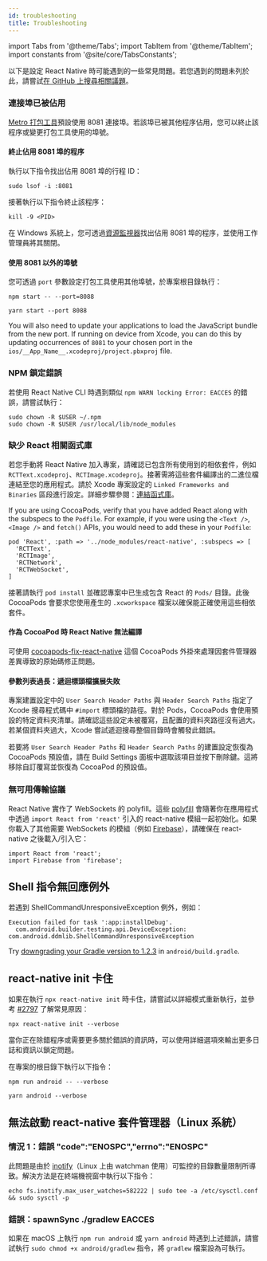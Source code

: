 ```yaml
---
id: troubleshooting
title: Troubleshooting
---
```


import Tabs from '@theme/Tabs'; import TabItem from '@theme/TabItem'; import constants from '@site/core/TabsConstants';

以下是設定 React Native 時可能遇到的一些常見問題。若您遇到的問題未列於此，請嘗試[在 GitHub 上搜尋相關議題](https://github.com/facebook/react-native/issues/)。

### 連接埠已被佔用

[Metro 打包工具][metro]預設使用 8081 連接埠。若該埠已被其他程序佔用，您可以終止該程序或變更打包工具使用的埠號。

#### 終止佔用 8081 埠的程序

執行以下指令找出佔用 8081 埠的行程 ID：

```shell
sudo lsof -i :8081
```

接著執行以下指令終止該程序：

```shell
kill -9 <PID>
```

在 Windows 系統上，您可透過[資源監視器](https://stackoverflow.com/questions/48198/how-can-you-find-out-which-process-is-listening-on-a-port-on-windows)找出佔用 8081 埠的程序，並使用工作管理員將其關閉。

#### 使用 8081 以外的埠號

您可透過 `port` 參數設定打包工具使用其他埠號，於專案根目錄執行：

<Tabs groupId="package-manager" queryString defaultValue={constants.defaultPackageManager} values={constants.packageManagers}>
<TabItem value="npm">

```shell
npm start -- --port=8088
```

</TabItem>
<TabItem value="yarn">

```shell
yarn start --port 8088
```

</TabItem>
</Tabs>

You will also need to update your applications to load the JavaScript bundle from the new port. If running on device from Xcode, you can do this by updating occurrences of `8081` to your chosen port in the `ios/__App_Name__.xcodeproj/project.pbxproj` file.

### NPM 鎖定錯誤

若使用 React Native CLI 時遇到類似 `npm WARN locking Error: EACCES` 的錯誤，請嘗試執行：

```shell
sudo chown -R $USER ~/.npm
sudo chown -R $USER /usr/local/lib/node_modules
```

### 缺少 React 相關函式庫

若您手動將 React Native 加入專案，請確認已包含所有使用到的相依套件，例如 `RCTText.xcodeproj`、`RCTImage.xcodeproj`。接著需將這些套件編譯出的二進位檔連結至您的應用程式。請於 Xcode 專案設定的 `Linked Frameworks and Binaries` 區段進行設定。詳細步驟參閱：[連結函式庫](linking-libraries-ios.md#content)。

If you are using CocoaPods, verify that you have added React along with the subspecs to the `Podfile`. For example, if you were using the `<Text />`, `<Image />` and `fetch()` APIs, you would need to add these in your `Podfile`:

```
pod 'React', :path => '../node_modules/react-native', :subspecs => [
  'RCTText',
  'RCTImage',
  'RCTNetwork',
  'RCTWebSocket',
]
```

接著請執行 `pod install` 並確認專案中已生成包含 React 的 `Pods/` 目錄。此後 CocoaPods 會要求您使用產生的 `.xcworkspace` 檔案以確保能正確使用這些相依套件。

#### 作為 CocoaPod 時 React Native 無法編譯

可使用 [cocoapods-fix-react-native](https://github.com/orta/cocoapods-fix-react-native) 這個 CocoaPods 外掛來處理因套件管理器差異導致的原始碼修正問題。

#### 參數列表過長：遞迴標頭檔擴展失敗

專案建置設定中的 `User Search Header Paths` 與 `Header Search Paths` 指定了 Xcode 搜尋程式碼中 `#import` 標頭檔的路徑。對於 Pods，CocoaPods 會使用預設的特定資料夾清單。請確認這些設定未被覆寫，且配置的資料夾路徑沒有過大。若某個資料夾過大，Xcode 嘗試遞迴搜尋整個目錄時會觸發此錯誤。

若要將 `User Search Header Paths` 和 `Header Search Paths` 的建置設定恢復為 CocoaPods 預設值，請在 Build Settings 面板中選取該項目並按下刪除鍵。這將移除自訂覆寫並恢復為 CocoaPod 的預設值。

### 無可用傳輸協議

React Native 實作了 WebSockets 的 polyfill。這些 [polyfill](https://github.com/facebook/react-native/blob/main/packages/react-native/Libraries/Core/InitializeCore.js) 會隨著你在應用程式中透過 `import React from 'react'` 引入的 react-native 模組一起初始化。如果你載入了其他需要 WebSockets 的模組（例如 [Firebase](https://github.com/facebook/react-native/issues/3645)），請確保在 react-native 之後載入/引入它：

```
import React from 'react';
import Firebase from 'firebase';
```

## Shell 指令無回應例外

若遇到 ShellCommandUnresponsiveException 例外，例如：

```
Execution failed for task ':app:installDebug'.
  com.android.builder.testing.api.DeviceException: com.android.ddmlib.ShellCommandUnresponsiveException
```

Try [downgrading your Gradle version to 1.2.3](https://github.com/facebook/react-native/issues/2720) in `android/build.gradle`.

## react-native init 卡住

如果在執行 `npx react-native init` 時卡住，請嘗試以詳細模式重新執行，並參考 [#2797](https://github.com/facebook/react-native/issues/2797) 了解常見原因：

```shell
npx react-native init --verbose
```

當你正在除錯程序或需要更多關於錯誤的資訊時，可以使用詳細選項來輸出更多日誌和資訊以鎖定問題。

在專案的根目錄下執行以下指令：

<Tabs groupId="package-manager" queryString defaultValue={constants.defaultPackageManager} values={constants.packageManagers}>
<TabItem value="npm">

```shell
npm run android -- --verbose
```

</TabItem>
<TabItem value="yarn">

```shell
yarn android --verbose
```

</TabItem>
</Tabs>

## 無法啟動 react-native 套件管理器（Linux 系統）

### 情況 1：錯誤 "code":"ENOSPC","errno":"ENOSPC"

此問題是由於 [inotify](https://github.com/guard/listen/wiki/Increasing-the-amount-of-inotify-watchers)（Linux 上由 watchman 使用）可監控的目錄數量限制所導致。解決方法是在終端機視窗中執行以下指令：

```shell
echo fs.inotify.max_user_watches=582222 | sudo tee -a /etc/sysctl.conf && sudo sysctl -p
```

### 錯誤：spawnSync ./gradlew EACCES

如果在 macOS 上執行 `npm run android` 或 `yarn android` 時遇到上述錯誤，請嘗試執行 `sudo chmod +x android/gradlew` 指令，將 `gradlew` 檔案設為可執行。

[metro]: https://metrobundler.dev/